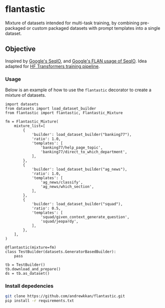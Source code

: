 # flantastic
Mixture of datasets intended for multi-task training, by combining pre-packaged or custom packaged datasets with prompt templates into a single dataset.

## Objective
Inspired by [Google's SeqIO](https://github.com/google/seqio), and [Google's FLAN usage of SeqIO](https://github.com/google-research/FLAN/tree/main/flan/v2).
Idea adapted for [HF Transformers training pipeline](https://github.com/huggingface/transformers/tree/main/src/transformers).

### Usage
Below is an example of how to use the `flantastic` decorator to create a mixture of datasets.
```
import datasets
from datasets import load_dataset_builder
from flantastic import flantastic, Flantastic_Mixture

fm = Flantastic_Mixture(
    mixture_list=[
        {
            'builder': load_dataset_builder("banking77"),
            'ratio': 1.0,
            'templates': [
                'banking77/help_page_topic',
                'banking77/direct_to_which_department',
            ],
        },
        {
            'builder': load_dataset_builder("ag_news"),
            'ratio': 1.0,
            'templates': [
                'ag_news/classify',
                'ag_news/which_section',
            ],
        },
        {
            'builder': load_dataset_builder("squad"),
            'ratio': 0.5,
            'templates': [
                'squad/given_context_generate_question',
                'squad/jeopardy',
            ],
        },
    ],
)

@flantastic(mixture=fm)
class TestBuilder(datasets.GeneratorBasedBuilder):
    pass

tb = TestBuilder()
tb.download_and_prepare()
ds = tb.as_dataset()
```

### Install depedencies
```bash
git clone https://github.com/andrewkkan/flantastic.git
pip install -r requirements.txt
```




